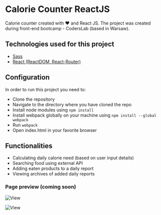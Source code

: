 # Calorie Counter ReactJS
Calorie counter created with &#x2665; and React JS.
The project was created during front-end bootcamp - CodersLab (based in Warsaw).

## Technologies used for this project
* [Sass](https://sass-lang.com/)
* [React (ReactDOM, React-Router)](https://reactjs.org/)

## Configuration

In order to run this project you need to:
* Clone the repository
* Navigate to the directory where you have cloned the repo
* Install node modules using `npm install`
* Install webpack globally on your machine using `npm install --global webpack`
* Run `webpack`
* Open index.html in your favorite browser

## Functionalities
* Calculating daily calorie need (based on user input details)
* Searching food using external API
* Adding eaten products to a daily report
* Viewing archives of added daily reports

### Page preview (coming soon)

![View](./assets/img01.jpg "View..")

![View](./assets/img02.jpg "View..")
